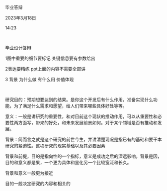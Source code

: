 毕业答辩

2023年3月18日

14:23

 

毕业设计答辩

1图中重要的细节要标记 关键信息要有参数给出

2表达要精练 ppt上面的内容不需要全部讲

3 背景 为什么做 有什么用 价值体现

 

研究目的：预期想要达到的结果。是你这个开发后有什么作用，准备实现什么功能，为了满足什么需求和愿望，给人们带来哪些具体好处等等。

意义：一般是讲研究的重要性，和对目前这个现状的推动作用，可以从重要性和必要性两方面写，带来的好处，和未来发展前景如何。对于某个领域是否有推动和发展。

背景：简而言之就是这个研究的前世今生，并讲清楚现况是指已有的基础和要干本研究的紧迫性。这项研究的现实基础以及其必要因素

背景和前提，目的是指向性的一个指标，意义是成功之后的深远影响。背景是因，目的和意义都是果，一个更为具体和显化另一个比较宽泛和长久。

背景和意义一般更为接近

目的一般决定研究的内容和相关的

 

 
